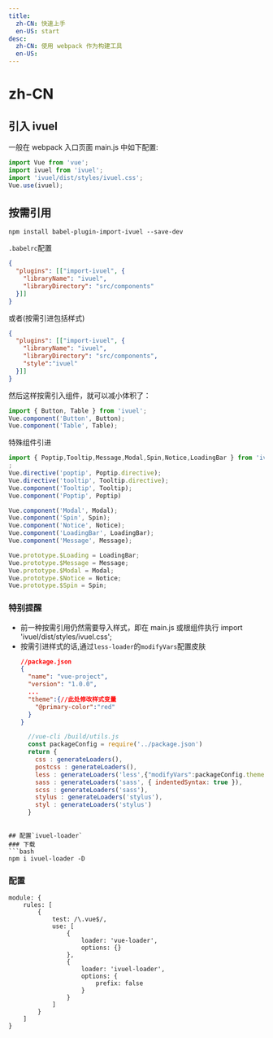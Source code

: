```yaml
---
title:
  zh-CN: 快速上手
  en-US: start
desc:
  zh-CN: 使用 webpack 作为构建工具
  en-US:
---
```



# zh-CN

## 引入 ivuel
一般在 webpack 入口页面 main.js 中如下配置:
```js
import Vue from 'vue';
import ivuel from 'ivuel';
import 'ivuel/dist/styles/ivuel.css';
Vue.use(ivuel);
```


## 按需引用
```base
npm install babel-plugin-import-ivuel --save-dev

```
`.babelrc`配置
```json
{
  "plugins": [["import-ivuel", {
    "libraryName": "ivuel",
    "libraryDirectory": "src/components"
  }]]
}
```
或者(按需引进包括样式)
```json
{
  "plugins": [["import-ivuel", {
    "libraryName": "ivuel",
    "libraryDirectory": "src/components",
    "style":"ivuel"
  }]]
}
```



然后这样按需引入组件，就可以减小体积了：
```js
import { Button, Table } from 'ivuel';
Vue.component('Button', Button);
Vue.component('Table', Table);
```
特殊组件引进
```js
import { Poptip,Tooltip,Message,Modal,Spin,Notice,LoadingBar } from 'ivuel';
;
Vue.directive('poptip', Poptip.directive);
Vue.directive('tooltip', Tooltip.directive);
Vue.component('Tooltip', Tooltip);
Vue.component('Poptip', Poptip)

Vue.component('Modal', Modal);
Vue.component('Spin', Spin);
Vue.component('Notice', Notice);
Vue.component('LoadingBar', LoadingBar);
Vue.component('Message', Message);

Vue.prototype.$Loading = LoadingBar;
Vue.prototype.$Message = Message;
Vue.prototype.$Modal = Modal;
Vue.prototype.$Notice = Notice;
Vue.prototype.$Spin = Spin;
```


### 特别提醒
* 前一种按需引用仍然需要导入样式，即在 main.js 或根组件执行 import 'ivuel/dist/styles/ivuel.css';
* 按需引进样式的话,通过`less-loader`的`modifyVars`配置皮肤
  ```json
  //package.json
  {
    "name": "vue-project",
    "version": "1.0.0",
    ...
    "theme":{//此处修改样式变量
      "@primary-color":"red"
    }
  }

  ```
  ```js
    //vue-cli /build/utils.js
    const packageConfig = require('../package.json')
    return {
      css : generateLoaders(),
      postcss : generateLoaders(),
      less : generateLoaders('less',{"modifyVars":packageConfig.theme}),//修改此行
      sass : generateLoaders('sass', { indentedSyntax: true }),
      scss : generateLoaders('sass'),
      stylus : generateLoaders('stylus'),
      styl : generateLoaders('stylus')
    }
```

## 配置`ivuel-loader`
### 下载
```bash
npm i ivuel-loader -D
```
### 配置
```
module: {
    rules: [
        {
            test: /\.vue$/,
            use: [
                {
                    loader: 'vue-loader',
                    options: {}
                },
                {
                    loader: 'ivuel-loader',
                    options: {
                        prefix: false
                    }
                }
            ]
        }
    ]
}
```
